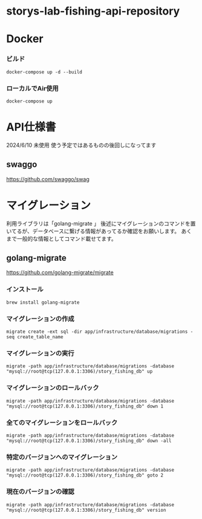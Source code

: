 # storys-lab-fishing-api-repository

# Docker

### ビルド
``` docker command
docker-compose up -d --build
```

### ローカルでAir使用
```
docker-compose up
```

# API仕様書
2024/6/10 未使用
使う予定ではあるものの後回しになってます

## swaggo
https://github.com/swaggo/swag



# マイグレーション
利用ライブラリは「golang-migrate 」
後述にマイグレーションのコマンドを置いてるが、データベースに繋げる情報があってるか確認をお願いします。
あくまで一般的な情報としてコマンド載せてます。

## golang-migrate 
https://github.com/golang-migrate/migrate


### インストール
```
brew install golang-migrate
```

### マイグレーションの作成
```
migrate create -ext sql -dir app/infrastructure/database/migrations -seq create_table_name
```

### マイグレーションの実行
```
migrate -path app/infrastructure/database/migrations -database "mysql://root@tcp(127.0.0.1:3306)/story_fishing_db" up
```

### マイグレーションのロールバック
```
migrate -path app/infrastructure/database/migrations -database "mysql://root@tcp(127.0.0.1:3306)/story_fishing_db" down 1
```

### 全てのマイグレーションをロールバック
```
migrate -path app/infrastructure/database/migrations -database "mysql://root@tcp(127.0.0.1:3306)/story_fishing_db" down -all
```

### 特定のバージョンへのマイグレーション
```
migrate -path app/infrastructure/database/migrations -database "mysql://root@tcp(127.0.0.1:3306)/story_fishing_db" goto 2
```

### 現在のバージョンの確認
```
migrate -path app/infrastructure/database/migrations -database "mysql://root@tcp(127.0.0.1:3306)/story_fishing_db" version
```
